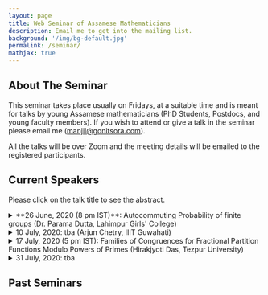 ```yaml
---
layout: page
title: Web Seminar of Assamese Mathematicians
description: Email me to get into the mailing list.
background: '/img/bg-default.jpg'
permalink: /seminar/
mathjax: true
---
```


## About The Seminar

This seminar takes place usually on Fridays, at a suitable time and is meant for talks by young Assamese mathematicians (PhD Students, Postdocs, and young faculty members). If you wish to attend or give a talk in the seminar please email me (manjil@gonitsora.com). 

All the talks will be over Zoom and the meeting details will be emailed to the registered participants.

## Current Speakers

Please click on the talk title to see the abstract.

<details>
<summary>**26 June, 2020 (8 pm IST)**: Autocommuting Probability of finite groups (Dr. Parama Dutta, Lahimpur Girls' College)</summary>
  
Let G be a finite group and Aut(G) the automorphism group of G. The
autocommuting probability of G, denoted by Pr(G; Aut(G)), is the probability
that a randomly chosen automorphism of G fixes a randomly chosen element of
G. In the talk, we study Pr(G; Aut(G)) through certain computing formula and
bounds. We also discuss certain characterizations of G through Pr(G; Aut(G)).
</details>


<details>
<summary>10 July, 2020: tba (Arjun Chetry, IIIT Guwahati)</summary>

tba
</details>


<details>
<summary>17 July, 2020 (5 pm IST): Families of Congruences for Fractional Partition Functions Modulo Powers of Primes (Hirakjyoti Das, Tezpur University)</summary>

Recently, Chan and Wang (Fractional powers of the generating function for the partition function.
Acta Arith. 187(1), 59--80 (2019)) studied the fractional powers of the generating function for the partition
function and found several congruences satisfied by the corresponding coefficients. In this talk, we find
some new families of congruences modulo powers of primes. We also find analogous results for the coefficients
of the fractional powers of the generating function for the 2-color partition function.
</details>


<details>
<summary>31 July, 2020: tba </summary>

tba
</details>

## Past Seminars
